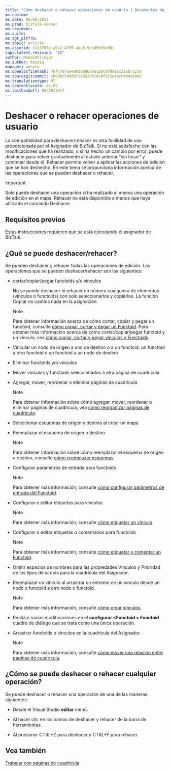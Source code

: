 ```yaml
---
title: "Cómo deshacer o rehacer operaciones de usuario | Documentos de Microsoft"
ms.custom: 
ms.date: 06/08/2017
ms.prod: biztalk-server
ms.reviewer: 
ms.suite: 
ms.tgt_pltfrm: 
ms.topic: article
ms.assetid: 1cb3708e-a9c2-4795-aba0-9c6d9635e08c
caps.latest.revision: "10"
author: MandiOhlinger
ms.author: mandia
manager: anneta
ms.openlocfilehash: f6f47071ee003a896b66120c0fd81a121ab73230
ms.sourcegitcommit: cb908c540d8f1a692d01dc8f313e16cb4b4e696d
ms.translationtype: MT
ms.contentlocale: es-ES
ms.lasthandoff: 09/20/2017
---
```

# <a name="how-to-undo-or-redo-user-operations"></a>Deshacer o rehacer operaciones de usuario
La compatibilidad para deshacer/rehacer es otra facilidad de uso proporcionada por el Asignador de BizTalk. Si no está satisfecho con las modificaciones que ha realizado, o si ha hecho un cambio por error, puede deshacer para volver gradualmente al estado anterior "sin tocar" y continuar desde él. Rehacer permite volver a aplicar las acciones de edición que se han deshecho. En este tema se proporciona información acerca de las operaciones que se pueden deshacer o rehacer.  
  
> [!IMPORTANT]
>  Solo puede deshacer una operación si ha realizado al menos una operación de edición en el mapa. Rehacer no está disponible a menos que haya utilizado el comando Deshacer.  
  
## <a name="prerequisites"></a>Requisitos previos  
 Estas instrucciones requieren que se está ejecutando el asignador de BizTalk.  
  
## <a name="what-can-you-undoredo"></a>¿Qué se puede deshacer/rehacer?  
 Se pueden deshacer y rehacer todas las operaciones de edición. Las operaciones que se pueden deshacer/rehacer son las siguientes:  
  
-   cortar/copiar/pegar functoids y/o vínculos  
  
     No se puede deshacer ni rehacer un número cualquiera de elementos (vínculos o functoids) con solo seleccionarlos y copiarlos. La función Copiar no cambia nada en la asignación.  
  
    > [!NOTE]
    >  Para obtener información acerca de cómo cortar, copiar y pegar un functoid, consulte [cómo copiar, cortar y pegar un Functoid](../core/how-to-copy-cut-and-paste-a-functoid.md). Para obtener más información acerca de cómo cortar/copiar/pegar functoid y un vínculo, vea [cómo copiar, cortar y pegar vínculos y Functoids](../core/how-to-copy-cut-and-paste-links-and-functoids.md).  
  
-   Vincular un nodo de origen a uno de destino o a un functoid, un functoid a otro functoid o un functoid a un nodo de destino  
  
-   Eliminar functoids y/o vínculos  
  
-   Mover vínculos y functoids seleccionados a otra página de cuadrícula  
  
-   Agregar, mover, reordenar o eliminar páginas de cuadrícula  
  
    > [!NOTE]
    >  Para obtener información sobre cómo agregar, mover, reordenar o eliminar páginas de cuadrícula, vea [cómo reorganizar páginas de cuadrícula](../core/how-to-reorder-grid-pages.md).  
  
-   Seleccionar esquemas de origen y destino al crear un mapa  
  
-   Reemplazar el esquema de origen o destino  
  
    > [!NOTE]
    >  Para obtener información sobre cómo reemplazar el esquema de origen o destino, consulte [cómo reemplazar esquemas](../core/how-to-replace-schemas.md).  
  
-   Configurar parámetros de entrada para functoids  
  
    > [!NOTE]
    >  Para obtener más información, consulte [cómo configurar parámetros de entrada del Functoid](../core/how-to-configure-functoid-input-parameters.md).  
  
-   Configurar o editar etiquetas para vínculos  
  
    > [!NOTE]
    >  Para obtener más información, consulte [cómo etiquetar un vínculo](../core/how-to-label-a-link.md).  
  
-   Configurar o editar etiquetas o comentarios para functoids  
  
    > [!NOTE]
    >  Para obtener más información, consulte [cómo etiquetar y comentar un Functoid](../core/how-to-label-and-comment-a-functoid.md).  
  
-   Omitir espacios de nombres para las propiedades Vínculos y Prioridad de los tipos de scripts para la cuadrícula del Asignador.  
  
-   Reemplazar un vínculo al arrastrar un extremo de un vínculo desde un nodo o functoid a otro nodo o functoid.  
  
    > [!NOTE]
    >  Para obtener más información, consulte [cómo crear vínculos](../core/how-to-create-links.md).  
  
-   Realizar varias modificaciones en el **configurar \<Functoid > Functoid** cuadro de diálogo que se trata como una única operación.  
  
-   Arrastrar functoids o vínculos en la cuadrícula del Asignador.  
  
    > [!NOTE]
    >  Para obtener más información, consulte [cómo mover una relación entre páginas de cuadrícula](../core/how-to-move-a-relationship-between-grid-pages.md).  
  
## <a name="how-can-you-undoredo-any-operation"></a>¿Cómo se puede deshacer o rehacer cualquier operación?  
 Se puede deshacer o rehacer una operación de una de las maneras siguientes:  
  
-   Desde el Visual Studio **editar** menú.  
  
-   Al hacer clic en los iconos de deshacer y rehacer de la barra de herramientas.  
  
-   Al presionar CTRL+Z para deshacer y CTRL+Y para rehacer.  
  
## <a name="see-also"></a>Vea también  
 [Trabajar con páginas de cuadrícula](../core/working-with-grid-pages.md)